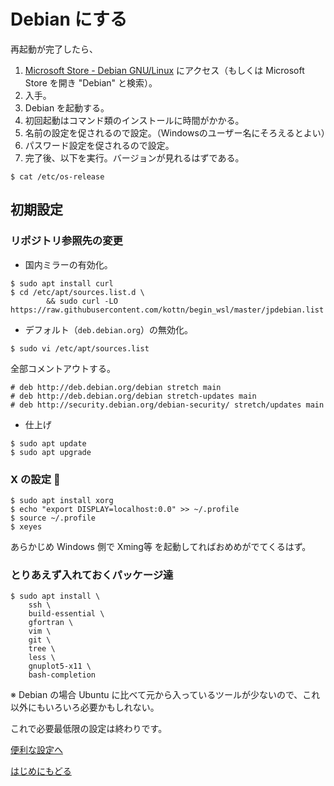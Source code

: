 # Debian にする

再起動が完了したら、
1. [Microsoft Store - Debian GNU/Linux](https://www.microsoft.com/ja-jp/store/p/debian-gnu-linux/9msvkqc78pk6?activetab=pivot%3aoverviewtab) にアクセス（もしくは Microsoft Store を開き "Debian" と検索）。
1. 入手。
1. Debian を起動する。
1. 初回起動はコマンド類のインストールに時間がかかる。
1. 名前の設定を促されるので設定。（Windowsのユーザー名にそろえるとよい）
1. パスワード設定を促されるので設定。
1. 完了後、以下を実行。バージョンが見れるはずである。
```
$ cat /etc/os-release
```

## 初期設定
### リポジトリ参照先の変更
* 国内ミラーの有効化。
```
$ sudo apt install curl
$ cd /etc/apt/sources.list.d \
        && sudo curl -LO https://raw.githubusercontent.com/kottn/begin_wsl/master/jpdebian.list
```
* デフォルト（`deb.debian.org`）の無効化。
```
$ sudo vi /etc/apt/sources.list
```
全部コメントアウトする。
```
# deb http://deb.debian.org/debian stretch main
# deb http://deb.debian.org/debian stretch-updates main
# deb http://security.debian.org/debian-security/ stretch/updates main
```

* 仕上げ
```
$ sudo apt update
$ sudo apt upgrade
```

### X の設定 :eyes:
```
$ sudo apt install xorg
$ echo "export DISPLAY=localhost:0.0" >> ~/.profile
$ source ~/.profile
$ xeyes
```
あらかじめ Windows 側で Xming等 を起動してればおめめがでてくるはず。

### とりあえず入れておくパッケージ達
```
$ sudo apt install \
    ssh \
    build-essential \
    gfortran \
    vim \
    git \
    tree \
    less \
    gnuplot5-x11 \
    bash-completion
```
※ Debian の場合 Ubuntu に比べて元から入っているツールが少ないので、これ以外にもいろいろ必要かもしれない。

これで必要最低限の設定は終わりです。

[便利な設定へ](./finish.md)

[はじめにもどる](./README.md)

